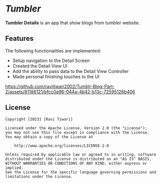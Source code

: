# *Tumbler*

**Tumbler Details** is an app that show blogs from tumbler website. 

## Features

The following functionalities are implemented:

-  Setup navigation to the Detail Screen
-  Created the Detail View UI
-  Add the ability to pass data to the Detail View Controller
-  Made personal finishing touches to the UI


https://github.com/ravitiwari2002/Tumblr-Blog-Part-2/assets/81186121/bfcc0a96-044a-4b42-b13c-72595126b406


## License

    Copyright [2023] [Ravi Tiwari]

    Licensed under the Apache License, Version 2.0 (the "License");
    you may not use this file except in compliance with the License.
    You may obtain a copy of the License at

        http://www.apache.org/licenses/LICENSE-2.0

    Unless required by applicable law or agreed to in writing, software
    distributed under the License is distributed on an "AS IS" BASIS,
    WITHOUT WARRANTIES OR CONDITIONS OF ANY KIND, either express or implied.
    See the License for the specific language governing permissions and
    limitations under the License.
